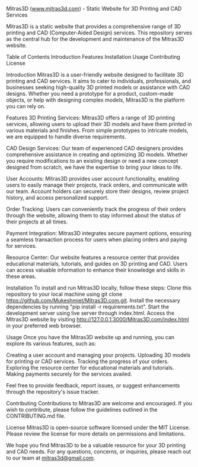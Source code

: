 Mitras3D (www.mitras3d.com) - Static Website for 3D Printing and CAD Services

Mitras3D is a static website that provides a comprehensive range of 3D printing and CAD (Computer-Aided Design) services. This repository serves as the central hub for the development and maintenance of the Mitras3D website.

Table of Contents
Introduction
Features
Installation
Usage
Contributing
License

Introduction
Mitras3D is a user-friendly website designed to facilitate 3D printing and CAD services. It aims to cater to individuals, professionals, and businesses seeking high-quality 3D printed models or assistance with CAD designs. Whether you need a prototype for a product, custom-made objects, or help with designing complex models, Mitras3D is the platform you can rely on.

Features
3D Printing Services: Mitras3D offers a range of 3D printing services, allowing users to upload their 3D models and have them printed in various materials and finishes. From simple prototypes to intricate models, we are equipped to handle diverse requirements.

CAD Design Services: Our team of experienced CAD designers provides comprehensive assistance in creating and optimizing 3D models. Whether you require modifications to an existing design or need a new concept designed from scratch, we have the expertise to bring your ideas to life.

User Accounts: Mitras3D provides user account functionality, enabling users to easily manage their projects, track orders, and communicate with our team. Account holders can securely store their designs, review project history, and access personalized support.

Order Tracking: Users can conveniently track the progress of their orders through the website, allowing them to stay informed about the status of their projects at all times.

Payment Integration: Mitras3D integrates secure payment options, ensuring a seamless transaction process for users when placing orders and paying for services.

Resource Center: Our website features a resource center that provides educational materials, tutorials, and guides on 3D printing and CAD. Users can access valuable information to enhance their knowledge and skills in these areas.

Installation
To install and run Mitras3D locally, follow these steps:
Clone this repository to your local machine using git clone https://github.com/Mukeshmiet/Mitras3D.com.git.
Install the necessary dependencies by running "pip install -r requirements.txt".
Start the development server using live server through index.html.
Access the Mitras3D website by visiting http://127.0.0.1:3000/Mitras3D.com/index.html in your preferred web browser.

Usage
Once you have the Mitras3D website up and running, you can explore its various features, such as:

Creating a user account and managing your projects.
Uploading 3D models for printing or CAD services.
Tracking the progress of your orders.
Exploring the resource center for educational materials and tutorials.
Making payments securely for the services availed.

Feel free to provide feedback, report issues, or suggest enhancements through the repository's issue tracker.

Contributing
Contributions to Mitras3D are welcome and encouraged. If you wish to contribute, please follow the guidelines outlined in the CONTRIBUTING.md file.

License
Mitras3D is open-source software licensed under the MIT License. Please review the license for more details on permissions and limitations.

We hope you find Mitras3D to be a valuable resource for your 3D printing and CAD needs. For any questions, concerns, or inquiries, please reach out to our team at mitras3d@gmail.com.

